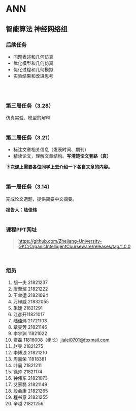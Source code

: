 # ANN
## 智能算法 神经网络组

### 后续任务
+ 问题表述和几何仿真
+ 优化模型和几何仿真
+ 优化过程和几何模拟
+ 实验结果和改进思考
</br>
</br>

### 第三周任务（3.28）
仿真实验、模型的解释
</br>
</br>

### 第二周任务（3.21）
+ 标注文章相关信息（发表时间、期刊）
+ 精读论文，理解文章结构。**写清楚论文套路（袁）**

**下次课上需要各位同学上去介绍一下各自文章的内容。**
</br>
</br>

### 第一周任务（3.14）
完成论文选题，提供简要中文摘要。

**报告人：陆佳炜**
</br>
</br>

### 课程PPT网址

> https://github.com/Zhejiang-University-GKC/OrganicIntelligentCourseware/releases/tag/1.0.0
</br>

### 组员
1. 胡一夫 21821237  
2. 康至煊 21821222  
3. 王幸运 21821094  
4. 万梓威 21832055  
5. 朱婕 21821291  
6. 江彦开11821017  
7. 陆佳炜 21721103  
8. 章雯芳 21821146  
9. 李宇渊 11821022  
10. 贾磊 11816008（组长）jialei0701@foxmail.com
11. 赵昱 21821275    
12. 李博浪 21821210  
13. 周嘉荣 11818381  
14. 叶晨 21821211
15. 徐帅 21821174
16. 钟伟东 21821073
17. 艾家磊 21821149
18. 段会康 21821265
19. 程书意 21821255
20. 辛越 21821256
